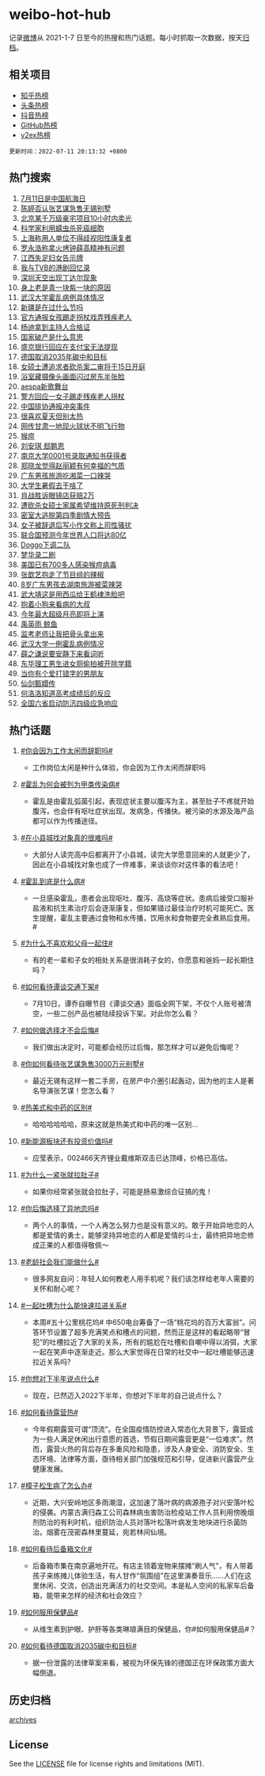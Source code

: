 # weibo-hot-hub

记录[微博](https://www.weibo.com)从 2021-1-7 日至今的热搜和热门话题。每小时抓取一次数据，按天[归档](archives)。

## 相关项目

- [知乎热榜](https://github.com/lonnyzhang423/zhihu-hot-hub)
- [头条热榜](https://github.com/lonnyzhang423/toutiao-hot-hub)
- [抖音热榜](https://github.com/lonnyzhang423/douyin-hot-hub)
- [GitHub热榜](https://github.com/lonnyzhang423/github-hot-hub)
- [v2ex热榜](https://github.com/lonnyzhang423/v2ex-hot-hub)


`更新时间：2022-07-11 20:13:32 +0800`

## 热门搜索

1. [7月11日是中国航海日](https://m.weibo.cn/search?containerid=100103type%3D1%26t%3D10%26q%3D%237%E6%9C%8811%E6%97%A5%E6%98%AF%E4%B8%AD%E5%9B%BD%E8%88%AA%E6%B5%B7%E6%97%A5%23&stream_entry_id=51&isnewpage=1&extparam=seat%3D1%26dgr%3D0%26cate%3D10103%26c_type%3D51%26pos%3D0%26filter_type%3Drealtimehot%26display_time%3D1657541611%26pre_seqid%3D165754161126902865182&luicode=10000011&lfid=106003type%253D25%2526t%253D3%2526disable_hot%253D1%2526filter_type%253Drealtimehot)
1. [陈婷否认张艺谋急售无锡别墅](https://m.weibo.cn/search?containerid=100103type%3D1%26t%3D10%26q%3D%23%E9%99%88%E5%A9%B7%E5%90%A6%E8%AE%A4%E5%BC%A0%E8%89%BA%E8%B0%8B%E6%80%A5%E5%94%AE%E6%97%A0%E9%94%A1%E5%88%AB%E5%A2%85%23&stream_entry_id=31&isnewpage=1&extparam=seat%3D1%26cate%3D0%26realpos%3D1%26flag%3D1%26filter_type%3Drealtimehot%26dgr%3D0%26lcate%3D5001%26pos%3D0%26c_type%3D31%26display_time%3D1657541611%26pre_seqid%3D165754161126902865182&luicode=10000011&lfid=106003type%253D25%2526t%253D3%2526disable_hot%253D1%2526filter_type%253Drealtimehot)
1. [北京某千万级豪宅项目10小时内卖光](https://m.weibo.cn/search?containerid=100103type%3D1%26t%3D10%26q%3D%23%E5%8C%97%E4%BA%AC%E6%9F%90%E5%8D%83%E4%B8%87%E7%BA%A7%E8%B1%AA%E5%AE%85%E9%A1%B9%E7%9B%AE10%E5%B0%8F%E6%97%B6%E5%86%85%E5%8D%96%E5%85%89%23&stream_entry_id=31&isnewpage=1&extparam=seat%3D1%26cate%3D0%26realpos%3D2%26flag%3D0%26filter_type%3Drealtimehot%26dgr%3D0%26lcate%3D5001%26pos%3D1%26c_type%3D31%26display_time%3D1657541611%26pre_seqid%3D165754161126902865182&luicode=10000011&lfid=106003type%253D25%2526t%253D3%2526disable_hot%253D1%2526filter_type%253Drealtimehot)
1. [科学家利用蠕虫杀死癌细胞](https://m.weibo.cn/search?containerid=100103type%3D1%26t%3D10%26q%3D%23%E7%A7%91%E5%AD%A6%E5%AE%B6%E5%88%A9%E7%94%A8%E8%A0%95%E8%99%AB%E6%9D%80%E6%AD%BB%E7%99%8C%E7%BB%86%E8%83%9E%23&stream_entry_id=31&isnewpage=1&extparam=seat%3D1%26cate%3D0%26realpos%3D3%26flag%3D0%26filter_type%3Drealtimehot%26dgr%3D0%26lcate%3D5001%26pos%3D2%26c_type%3D31%26display_time%3D1657541611%26pre_seqid%3D165754161126902865182&luicode=10000011&lfid=106003type%253D25%2526t%253D3%2526disable_hot%253D1%2526filter_type%253Drealtimehot)
1. [上海称用人单位不得歧视阳性康复者](https://m.weibo.cn/search?containerid=100103type%3D1%26t%3D10%26q%3D%23%E4%B8%8A%E6%B5%B7%E7%A7%B0%E7%94%A8%E4%BA%BA%E5%8D%95%E4%BD%8D%E4%B8%8D%E5%BE%97%E6%AD%A7%E8%A7%86%E9%98%B3%E6%80%A7%E5%BA%B7%E5%A4%8D%E8%80%85%23&stream_entry_id=31&isnewpage=1&extparam=seat%3D1%26cate%3D0%26realpos%3D4%26flag%3D0%26filter_type%3Drealtimehot%26dgr%3D0%26lcate%3D5001%26pos%3D3%26c_type%3D31%26display_time%3D1657541611%26pre_seqid%3D165754161126902865182&luicode=10000011&lfid=106003type%253D25%2526t%253D3%2526disable_hot%253D1%2526filter_type%253Drealtimehot)
1. [罗永浩称拿火烤钟薛高精神有问题](https://m.weibo.cn/search?containerid=100103type%3D1%26t%3D10%26q%3D%23%E7%BD%97%E6%B0%B8%E6%B5%A9%E7%A7%B0%E6%8B%BF%E7%81%AB%E7%83%A4%E9%92%9F%E8%96%9B%E9%AB%98%E7%B2%BE%E7%A5%9E%E6%9C%89%E9%97%AE%E9%A2%98%23&stream_entry_id=31&isnewpage=1&extparam=seat%3D1%26cate%3D0%26realpos%3D5%26flag%3D0%26filter_type%3Drealtimehot%26dgr%3D0%26lcate%3D5001%26pos%3D4%26c_type%3D31%26display_time%3D1657541611%26pre_seqid%3D165754161126902865182&luicode=10000011&lfid=106003type%253D25%2526t%253D3%2526disable_hot%253D1%2526filter_type%253Drealtimehot)
1. [江西失足妇女告示牌](https://m.weibo.cn/search?containerid=100103type%3D1%26t%3D10%26q%3D%23%E6%B1%9F%E8%A5%BF%E5%A4%B1%E8%B6%B3%E5%A6%87%E5%A5%B3%E5%91%8A%E7%A4%BA%E7%89%8C%23&stream_entry_id=31&isnewpage=1&extparam=seat%3D1%26cate%3D0%26realpos%3D6%26flag%3D1%26filter_type%3Drealtimehot%26dgr%3D0%26lcate%3D5001%26pos%3D5%26c_type%3D31%26display_time%3D1657541611%26pre_seqid%3D165754161126902865182&luicode=10000011&lfid=106003type%253D25%2526t%253D3%2526disable_hot%253D1%2526filter_type%253Drealtimehot)
1. [我与TVB的港剧回忆录](https://m.weibo.cn/search?containerid=100103type%3D1%26t%3D10%26q%3D%23%E6%88%91%E4%B8%8ETVB%E7%9A%84%E6%B8%AF%E5%89%A7%E5%9B%9E%E5%BF%86%E5%BD%95%23&stream_entry_id=31&isnewpage=1&extparam=seat%3D1%26cate%3D0%26adid%3D159584%26filter_type%3Drealtimehot%26dgr%3D0%26lcate%3D5001%26pos%3D6%26c_type%3D31%26display_time%3D1657541611%26pre_seqid%3D165754161126902865182&luicode=10000011&lfid=106003type%253D25%2526t%253D3%2526disable_hot%253D1%2526filter_type%253Drealtimehot)
1. [深圳天空出现丁达尔现象](https://m.weibo.cn/search?containerid=100103type%3D1%26t%3D10%26q%3D%23%E6%B7%B1%E5%9C%B3%E5%A4%A9%E7%A9%BA%E5%87%BA%E7%8E%B0%E4%B8%81%E8%BE%BE%E5%B0%94%E7%8E%B0%E8%B1%A1%23&stream_entry_id=31&isnewpage=1&extparam=seat%3D1%26cate%3D0%26realpos%3D7%26flag%3D0%26filter_type%3Drealtimehot%26dgr%3D0%26lcate%3D5001%26pos%3D7%26c_type%3D31%26display_time%3D1657541611%26pre_seqid%3D165754161126902865182&luicode=10000011&lfid=106003type%253D25%2526t%253D3%2526disable_hot%253D1%2526filter_type%253Drealtimehot)
1. [身上老是青一块紫一块的原因](https://m.weibo.cn/search?containerid=100103type%3D1%26t%3D10%26q%3D%23%E8%BA%AB%E4%B8%8A%E8%80%81%E6%98%AF%E9%9D%92%E4%B8%80%E5%9D%97%E7%B4%AB%E4%B8%80%E5%9D%97%E7%9A%84%E5%8E%9F%E5%9B%A0%23&stream_entry_id=31&isnewpage=1&extparam=seat%3D1%26cate%3D0%26realpos%3D8%26flag%3D1%26filter_type%3Drealtimehot%26dgr%3D0%26lcate%3D5001%26pos%3D8%26c_type%3D31%26display_time%3D1657541611%26pre_seqid%3D165754161126902865182&luicode=10000011&lfid=106003type%253D25%2526t%253D3%2526disable_hot%253D1%2526filter_type%253Drealtimehot)
1. [武汉大学霍乱病例具体情况](https://m.weibo.cn/search?containerid=100103type%3D1%26t%3D10%26q%3D%23%E6%AD%A6%E6%B1%89%E5%A4%A7%E5%AD%A6%E9%9C%8D%E4%B9%B1%E7%97%85%E4%BE%8B%E5%85%B7%E4%BD%93%E6%83%85%E5%86%B5%23&stream_entry_id=31&isnewpage=1&extparam=seat%3D1%26cate%3D0%26realpos%3D9%26flag%3D0%26filter_type%3Drealtimehot%26dgr%3D0%26lcate%3D5001%26pos%3D9%26c_type%3D31%26display_time%3D1657541611%26pre_seqid%3D165754161126902865182&luicode=10000011&lfid=106003type%253D25%2526t%253D3%2526disable_hot%253D1%2526filter_type%253Drealtimehot)
1. [新疆是在过什么节吗](https://m.weibo.cn/search?containerid=100103type%3D1%26t%3D10%26q%3D%23%E6%96%B0%E7%96%86%E6%98%AF%E5%9C%A8%E8%BF%87%E4%BB%80%E4%B9%88%E8%8A%82%E5%90%97%23&stream_entry_id=31&isnewpage=1&extparam=seat%3D1%26cate%3D0%26realpos%3D10%26flag%3D1%26filter_type%3Drealtimehot%26dgr%3D0%26lcate%3D5001%26pos%3D10%26c_type%3D31%26display_time%3D1657541611%26pre_seqid%3D165754161126902865182&luicode=10000011&lfid=106003type%253D25%2526t%253D3%2526disable_hot%253D1%2526filter_type%253Drealtimehot)
1. [官方通报女孩踢走拐杖戏弄残疾老人](https://m.weibo.cn/search?containerid=100103type%3D1%26t%3D10%26q%3D%23%E5%AE%98%E6%96%B9%E9%80%9A%E6%8A%A5%E5%A5%B3%E5%AD%A9%E8%B8%A2%E8%B5%B0%E6%8B%90%E6%9D%96%E6%88%8F%E5%BC%84%E6%AE%8B%E7%96%BE%E8%80%81%E4%BA%BA%23&stream_entry_id=31&isnewpage=1&extparam=seat%3D1%26cate%3D0%26realpos%3D11%26flag%3D1%26filter_type%3Drealtimehot%26dgr%3D0%26lcate%3D5001%26pos%3D11%26c_type%3D31%26display_time%3D1657541611%26pre_seqid%3D165754161126902865182&luicode=10000011&lfid=106003type%253D25%2526t%253D3%2526disable_hot%253D1%2526filter_type%253Drealtimehot)
1. [杨迪拿到主持人合格证](https://m.weibo.cn/search?containerid=100103type%3D1%26t%3D10%26q%3D%23%E6%9D%A8%E8%BF%AA%E6%8B%BF%E5%88%B0%E4%B8%BB%E6%8C%81%E4%BA%BA%E5%90%88%E6%A0%BC%E8%AF%81%23&stream_entry_id=31&isnewpage=1&extparam=seat%3D1%26cate%3D0%26realpos%3D12%26flag%3D2%26filter_type%3Drealtimehot%26dgr%3D0%26lcate%3D5001%26pos%3D12%26c_type%3D31%26display_time%3D1657541611%26pre_seqid%3D165754161126902865182&luicode=10000011&lfid=106003type%253D25%2526t%253D3%2526disable_hot%253D1%2526filter_type%253Drealtimehot)
1. [国家破产是什么意思](https://m.weibo.cn/search?containerid=100103type%3D1%26t%3D10%26q%3D%23%E5%9B%BD%E5%AE%B6%E7%A0%B4%E4%BA%A7%E6%98%AF%E4%BB%80%E4%B9%88%E6%84%8F%E6%80%9D%23&stream_entry_id=31&isnewpage=1&extparam=seat%3D1%26cate%3D0%26realpos%3D13%26flag%3D1%26filter_type%3Drealtimehot%26dgr%3D0%26lcate%3D5001%26pos%3D13%26c_type%3D31%26display_time%3D1657541611%26pre_seqid%3D165754161126902865182&luicode=10000011&lfid=106003type%253D25%2526t%253D3%2526disable_hot%253D1%2526filter_type%253Drealtimehot)
1. [盛京银行回应在支付宝无法提现](https://m.weibo.cn/search?containerid=100103type%3D1%26t%3D10%26q%3D%23%E7%9B%9B%E4%BA%AC%E9%93%B6%E8%A1%8C%E5%9B%9E%E5%BA%94%E5%9C%A8%E6%94%AF%E4%BB%98%E5%AE%9D%E6%97%A0%E6%B3%95%E6%8F%90%E7%8E%B0%23&stream_entry_id=31&isnewpage=1&extparam=seat%3D1%26cate%3D0%26realpos%3D14%26flag%3D0%26filter_type%3Drealtimehot%26dgr%3D0%26lcate%3D5001%26pos%3D14%26c_type%3D31%26display_time%3D1657541611%26pre_seqid%3D165754161126902865182&luicode=10000011&lfid=106003type%253D25%2526t%253D3%2526disable_hot%253D1%2526filter_type%253Drealtimehot)
1. [德国取消2035年碳中和目标](https://m.weibo.cn/search?containerid=100103type%3D1%26t%3D10%26q%3D%23%E5%BE%B7%E5%9B%BD%E5%8F%96%E6%B6%882035%E5%B9%B4%E7%A2%B3%E4%B8%AD%E5%92%8C%E7%9B%AE%E6%A0%87%23&stream_entry_id=31&isnewpage=1&extparam=seat%3D1%26cate%3D0%26realpos%3D15%26flag%3D0%26filter_type%3Drealtimehot%26dgr%3D0%26lcate%3D5001%26pos%3D15%26c_type%3D31%26display_time%3D1657541611%26pre_seqid%3D165754161126902865182&luicode=10000011&lfid=106003type%253D25%2526t%253D3%2526disable_hot%253D1%2526filter_type%253Drealtimehot)
1. [女硕士遭追求者砍杀案二审将于15日开庭](https://m.weibo.cn/search?containerid=100103type%3D1%26t%3D10%26q%3D%23%E5%A5%B3%E7%A1%95%E5%A3%AB%E9%81%AD%E8%BF%BD%E6%B1%82%E8%80%85%E7%A0%8D%E6%9D%80%E6%A1%88%E4%BA%8C%E5%AE%A1%E5%B0%86%E4%BA%8E15%E6%97%A5%E5%BC%80%E5%BA%AD%23&stream_entry_id=31&isnewpage=1&extparam=seat%3D1%26cate%3D0%26realpos%3D16%26flag%3D2%26filter_type%3Drealtimehot%26dgr%3D0%26lcate%3D5001%26pos%3D16%26c_type%3D31%26display_time%3D1657541611%26pre_seqid%3D165754161126902865182&luicode=10000011&lfid=106003type%253D25%2526t%253D3%2526disable_hot%253D1%2526filter_type%253Drealtimehot)
1. [浴室藏摄像头画面闪过房东半张脸](https://m.weibo.cn/search?containerid=100103type%3D1%26t%3D10%26q%3D%23%E6%B5%B4%E5%AE%A4%E8%97%8F%E6%91%84%E5%83%8F%E5%A4%B4%E7%94%BB%E9%9D%A2%E9%97%AA%E8%BF%87%E6%88%BF%E4%B8%9C%E5%8D%8A%E5%BC%A0%E8%84%B8%23&stream_entry_id=31&isnewpage=1&extparam=seat%3D1%26cate%3D0%26realpos%3D17%26flag%3D0%26filter_type%3Drealtimehot%26dgr%3D0%26lcate%3D5001%26pos%3D17%26c_type%3D31%26display_time%3D1657541611%26pre_seqid%3D165754161126902865182&luicode=10000011&lfid=106003type%253D25%2526t%253D3%2526disable_hot%253D1%2526filter_type%253Drealtimehot)
1. [aespa新歌舞台](https://m.weibo.cn/search?containerid=100103type%3D1%26t%3D10%26q%3D%23aespa%E6%96%B0%E6%AD%8C%E8%88%9E%E5%8F%B0%23&stream_entry_id=31&isnewpage=1&extparam=seat%3D1%26cate%3D0%26realpos%3D18%26flag%3D1%26filter_type%3Drealtimehot%26dgr%3D0%26lcate%3D5001%26pos%3D18%26c_type%3D31%26display_time%3D1657541611%26pre_seqid%3D165754161126902865182&luicode=10000011&lfid=106003type%253D25%2526t%253D3%2526disable_hot%253D1%2526filter_type%253Drealtimehot)
1. [警方回应一女子踢走残疾老人拐杖](https://m.weibo.cn/search?containerid=100103type%3D1%26t%3D10%26q%3D%23%E8%AD%A6%E6%96%B9%E5%9B%9E%E5%BA%94%E4%B8%80%E5%A5%B3%E5%AD%90%E8%B8%A2%E8%B5%B0%E6%AE%8B%E7%96%BE%E8%80%81%E4%BA%BA%E6%8B%90%E6%9D%96%23&stream_entry_id=31&isnewpage=1&extparam=seat%3D1%26cate%3D0%26realpos%3D19%26flag%3D1%26filter_type%3Drealtimehot%26dgr%3D0%26lcate%3D5001%26pos%3D19%26c_type%3D31%26display_time%3D1657541611%26pre_seqid%3D165754161126902865182&luicode=10000011&lfid=106003type%253D25%2526t%253D3%2526disable_hot%253D1%2526filter_type%253Drealtimehot)
1. [中国排协通报冲突事件](https://m.weibo.cn/search?containerid=100103type%3D1%26t%3D10%26q%3D%23%E4%B8%AD%E5%9B%BD%E6%8E%92%E5%8D%8F%E9%80%9A%E6%8A%A5%E5%86%B2%E7%AA%81%E4%BA%8B%E4%BB%B6%23&stream_entry_id=31&isnewpage=1&extparam=seat%3D1%26cate%3D0%26realpos%3D20%26flag%3D0%26filter_type%3Drealtimehot%26dgr%3D0%26lcate%3D5001%26pos%3D20%26c_type%3D31%26display_time%3D1657541611%26pre_seqid%3D165754161126902865182&luicode=10000011&lfid=106003type%253D25%2526t%253D3%2526disable_hot%253D1%2526filter_type%253Drealtimehot)
1. [很喜欢夏天但别太热](https://m.weibo.cn/search?containerid=100103type%3D1%26t%3D10%26q%3D%23%E5%BE%88%E5%96%9C%E6%AC%A2%E5%A4%8F%E5%A4%A9%E4%BD%86%E5%88%AB%E5%A4%AA%E7%83%AD%23&stream_entry_id=31&isnewpage=1&extparam=seat%3D1%26cate%3D0%26realpos%3D21%26flag%3D1%26filter_type%3Drealtimehot%26dgr%3D0%26lcate%3D5001%26pos%3D21%26c_type%3D31%26display_time%3D1657541611%26pre_seqid%3D165754161126902865182&luicode=10000011&lfid=106003type%253D25%2526t%253D3%2526disable_hot%253D1%2526filter_type%253Drealtimehot)
1. [网传甘肃一地现火球状不明飞行物](https://m.weibo.cn/search?containerid=100103type%3D1%26t%3D10%26q%3D%23%E7%BD%91%E4%BC%A0%E7%94%98%E8%82%83%E4%B8%80%E5%9C%B0%E7%8E%B0%E7%81%AB%E7%90%83%E7%8A%B6%E4%B8%8D%E6%98%8E%E9%A3%9E%E8%A1%8C%E7%89%A9%23&stream_entry_id=31&isnewpage=1&extparam=seat%3D1%26cate%3D0%26realpos%3D22%26flag%3D0%26filter_type%3Drealtimehot%26dgr%3D0%26lcate%3D5001%26pos%3D22%26c_type%3D31%26display_time%3D1657541611%26pre_seqid%3D165754161126902865182&luicode=10000011&lfid=106003type%253D25%2526t%253D3%2526disable_hot%253D1%2526filter_type%253Drealtimehot)
1. [猴痘](https://m.weibo.cn/search?containerid=100103type%3D1%26t%3D10%26q%3D%23%E7%8C%B4%E7%97%98%23&stream_entry_id=31&isnewpage=1&extparam=seat%3D1%26cate%3D0%26realpos%3D23%26flag%3D0%26filter_type%3Drealtimehot%26dgr%3D0%26lcate%3D5001%26pos%3D23%26c_type%3D31%26display_time%3D1657541611%26pre_seqid%3D165754161126902865182&luicode=10000011&lfid=106003type%253D25%2526t%253D3%2526disable_hot%253D1%2526filter_type%253Drealtimehot)
1. [刘安琪 郄鹏恩](https://m.weibo.cn/search?containerid=100103type%3D1%26t%3D10%26q%3D%E5%88%98%E5%AE%89%E7%90%AA+%E9%83%84%E9%B9%8F%E6%81%A9&stream_entry_id=31&isnewpage=1&extparam=seat%3D1%26cate%3D0%26realpos%3D24%26flag%3D0%26filter_type%3Drealtimehot%26dgr%3D0%26lcate%3D5001%26pos%3D24%26c_type%3D31%26display_time%3D1657541611%26pre_seqid%3D165754161126902865182&luicode=10000011&lfid=106003type%253D25%2526t%253D3%2526disable_hot%253D1%2526filter_type%253Drealtimehot)
1. [南京大学0001号录取通知书获得者](https://m.weibo.cn/search?containerid=100103type%3D1%26t%3D10%26q%3D%23%E5%8D%97%E4%BA%AC%E5%A4%A7%E5%AD%A60001%E5%8F%B7%E5%BD%95%E5%8F%96%E9%80%9A%E7%9F%A5%E4%B9%A6%E8%8E%B7%E5%BE%97%E8%80%85%23&stream_entry_id=31&isnewpage=1&extparam=seat%3D1%26cate%3D0%26realpos%3D25%26flag%3D0%26filter_type%3Drealtimehot%26dgr%3D0%26lcate%3D5001%26pos%3D25%26c_type%3D31%26display_time%3D1657541611%26pre_seqid%3D165754161126902865182&luicode=10000011&lfid=106003type%253D25%2526t%253D3%2526disable_hot%253D1%2526filter_type%253Drealtimehot)
1. [郑晓龙觉得赵丽颖有何幸福的气质](https://m.weibo.cn/search?containerid=100103type%3D1%26t%3D10%26q%3D%23%E9%83%91%E6%99%93%E9%BE%99%E8%A7%89%E5%BE%97%E8%B5%B5%E4%B8%BD%E9%A2%96%E6%9C%89%E4%BD%95%E5%B9%B8%E7%A6%8F%E7%9A%84%E6%B0%94%E8%B4%A8%23&stream_entry_id=31&isnewpage=1&extparam=seat%3D1%26cate%3D0%26realpos%3D26%26flag%3D0%26filter_type%3Drealtimehot%26dgr%3D0%26lcate%3D5001%26pos%3D26%26c_type%3D31%26display_time%3D1657541611%26pre_seqid%3D165754161126902865182&luicode=10000011&lfid=106003type%253D25%2526t%253D3%2526disable_hot%253D1%2526filter_type%253Drealtimehot)
1. [广东男孩旅游吃湘菜一口辣哭](https://m.weibo.cn/search?containerid=100103type%3D1%26t%3D10%26q%3D%23%E5%B9%BF%E4%B8%9C%E7%94%B7%E5%AD%A9%E6%97%85%E6%B8%B8%E5%90%83%E6%B9%98%E8%8F%9C%E4%B8%80%E5%8F%A3%E8%BE%A3%E5%93%AD%23&stream_entry_id=31&isnewpage=1&extparam=seat%3D1%26cate%3D0%26realpos%3D27%26flag%3D0%26filter_type%3Drealtimehot%26dgr%3D0%26lcate%3D5001%26pos%3D27%26c_type%3D31%26display_time%3D1657541611%26pre_seqid%3D165754161126902865182&luicode=10000011&lfid=106003type%253D25%2526t%253D3%2526disable_hot%253D1%2526filter_type%253Drealtimehot)
1. [大学生暑假去干啥了](https://m.weibo.cn/search?containerid=100103type%3D1%26t%3D10%26q%3D%23%E5%A4%A7%E5%AD%A6%E7%94%9F%E6%9A%91%E5%81%87%E5%8E%BB%E5%B9%B2%E5%95%A5%E4%BA%86%23&stream_entry_id=31&isnewpage=1&extparam=seat%3D1%26cate%3D0%26realpos%3D28%26flag%3D0%26filter_type%3Drealtimehot%26dgr%3D0%26lcate%3D5001%26pos%3D28%26c_type%3D31%26display_time%3D1657541611%26pre_seqid%3D165754161126902865182&luicode=10000011&lfid=106003type%253D25%2526t%253D3%2526disable_hot%253D1%2526filter_type%253Drealtimehot)
1. [肖战胜诉眼镜店获赔2万](https://m.weibo.cn/search?containerid=100103type%3D1%26t%3D10%26q%3D%23%E8%82%96%E6%88%98%E8%83%9C%E8%AF%89%E7%9C%BC%E9%95%9C%E5%BA%97%E8%8E%B7%E8%B5%942%E4%B8%87%23&stream_entry_id=31&isnewpage=1&extparam=seat%3D1%26cate%3D0%26realpos%3D29%26flag%3D0%26filter_type%3Drealtimehot%26dgr%3D0%26lcate%3D5001%26pos%3D29%26c_type%3D31%26display_time%3D1657541611%26pre_seqid%3D165754161126902865182&luicode=10000011&lfid=106003type%253D25%2526t%253D3%2526disable_hot%253D1%2526filter_type%253Drealtimehot)
1. [遭砍杀女硕士家属希望维持原死刑判决](https://m.weibo.cn/search?containerid=100103type%3D1%26t%3D10%26q%3D%23%E9%81%AD%E7%A0%8D%E6%9D%80%E5%A5%B3%E7%A1%95%E5%A3%AB%E5%AE%B6%E5%B1%9E%E5%B8%8C%E6%9C%9B%E7%BB%B4%E6%8C%81%E5%8E%9F%E6%AD%BB%E5%88%91%E5%88%A4%E5%86%B3%23&stream_entry_id=31&isnewpage=1&extparam=seat%3D1%26cate%3D0%26realpos%3D30%26flag%3D0%26filter_type%3Drealtimehot%26dgr%3D0%26lcate%3D5001%26pos%3D30%26c_type%3D31%26display_time%3D1657541611%26pre_seqid%3D165754161126902865182&luicode=10000011&lfid=106003type%253D25%2526t%253D3%2526disable_hot%253D1%2526filter_type%253Drealtimehot)
1. [密室大逃脱第四季剧情大预告](https://m.weibo.cn/search?containerid=100103type%3D1%26t%3D10%26q%3D%23%E5%AF%86%E5%AE%A4%E5%A4%A7%E9%80%83%E8%84%B1%E7%AC%AC%E5%9B%9B%E5%AD%A3%E5%89%A7%E6%83%85%E5%A4%A7%E9%A2%84%E5%91%8A%23&stream_entry_id=31&isnewpage=1&extparam=seat%3D1%26cate%3D0%26realpos%3D31%26flag%3D0%26filter_type%3Drealtimehot%26dgr%3D0%26lcate%3D5001%26pos%3D31%26c_type%3D31%26display_time%3D1657541611%26pre_seqid%3D165754161126902865182&luicode=10000011&lfid=106003type%253D25%2526t%253D3%2526disable_hot%253D1%2526filter_type%253Drealtimehot)
1. [女子被辞退后写小作文称上司性骚扰](https://m.weibo.cn/search?containerid=100103type%3D1%26t%3D10%26q%3D%23%E5%A5%B3%E5%AD%90%E8%A2%AB%E8%BE%9E%E9%80%80%E5%90%8E%E5%86%99%E5%B0%8F%E4%BD%9C%E6%96%87%E7%A7%B0%E4%B8%8A%E5%8F%B8%E6%80%A7%E9%AA%9A%E6%89%B0%23&stream_entry_id=31&isnewpage=1&extparam=seat%3D1%26cate%3D0%26realpos%3D32%26flag%3D0%26filter_type%3Drealtimehot%26dgr%3D0%26lcate%3D5001%26pos%3D32%26c_type%3D31%26display_time%3D1657541611%26pre_seqid%3D165754161126902865182&luicode=10000011&lfid=106003type%253D25%2526t%253D3%2526disable_hot%253D1%2526filter_type%253Drealtimehot)
1. [联合国预测今年世界人口将达80亿](https://m.weibo.cn/search?containerid=100103type%3D1%26t%3D10%26q%3D%23%E8%81%94%E5%90%88%E5%9B%BD%E9%A2%84%E6%B5%8B%E4%BB%8A%E5%B9%B4%E4%B8%96%E7%95%8C%E4%BA%BA%E5%8F%A3%E5%B0%86%E8%BE%BE80%E4%BA%BF%23&stream_entry_id=31&isnewpage=1&extparam=seat%3D1%26cate%3D0%26realpos%3D33%26flag%3D0%26filter_type%3Drealtimehot%26dgr%3D0%26lcate%3D5001%26pos%3D33%26c_type%3D31%26display_time%3D1657541611%26pre_seqid%3D165754161126902865182&luicode=10000011&lfid=106003type%253D25%2526t%253D3%2526disable_hot%253D1%2526filter_type%253Drealtimehot)
1. [Doggo下调二队](https://m.weibo.cn/search?containerid=100103type%3D1%26t%3D10%26q%3D%23Doggo%E4%B8%8B%E8%B0%83%E4%BA%8C%E9%98%9F%23&stream_entry_id=31&isnewpage=1&extparam=seat%3D1%26cate%3D0%26realpos%3D34%26flag%3D0%26filter_type%3Drealtimehot%26dgr%3D0%26lcate%3D5001%26pos%3D34%26c_type%3D31%26display_time%3D1657541611%26pre_seqid%3D165754161126902865182&luicode=10000011&lfid=106003type%253D25%2526t%253D3%2526disable_hot%253D1%2526filter_type%253Drealtimehot)
1. [梦华录二刷](https://m.weibo.cn/search?containerid=100103type%3D1%26t%3D10%26q%3D%23%E6%A2%A6%E5%8D%8E%E5%BD%95%E4%BA%8C%E5%88%B7%23&stream_entry_id=31&isnewpage=1&extparam=seat%3D1%26cate%3D0%26realpos%3D35%26flag%3D0%26filter_type%3Drealtimehot%26dgr%3D0%26lcate%3D5001%26pos%3D35%26c_type%3D31%26display_time%3D1657541611%26pre_seqid%3D165754161126902865182&luicode=10000011&lfid=106003type%253D25%2526t%253D3%2526disable_hot%253D1%2526filter_type%253Drealtimehot)
1. [美国已有700多人感染猴痘病毒](https://m.weibo.cn/search?containerid=100103type%3D1%26t%3D10%26q%3D%23%E7%BE%8E%E5%9B%BD%E5%B7%B2%E6%9C%89700%E5%A4%9A%E4%BA%BA%E6%84%9F%E6%9F%93%E7%8C%B4%E7%97%98%E7%97%85%E6%AF%92%23&stream_entry_id=31&isnewpage=1&extparam=seat%3D1%26cate%3D0%26realpos%3D36%26flag%3D0%26filter_type%3Drealtimehot%26dgr%3D0%26lcate%3D5001%26pos%3D36%26c_type%3D31%26display_time%3D1657541611%26pre_seqid%3D165754161126902865182&luicode=10000011&lfid=106003type%253D25%2526t%253D3%2526disable_hot%253D1%2526filter_type%253Drealtimehot)
1. [张歆艺抱走了节目组的辣椒](https://m.weibo.cn/search?containerid=100103type%3D1%26t%3D10%26q%3D%23%E5%BC%A0%E6%AD%86%E8%89%BA%E6%8A%B1%E8%B5%B0%E4%BA%86%E8%8A%82%E7%9B%AE%E7%BB%84%E7%9A%84%E8%BE%A3%E6%A4%92%23&stream_entry_id=31&isnewpage=1&extparam=seat%3D1%26cate%3D0%26realpos%3D37%26flag%3D1%26filter_type%3Drealtimehot%26dgr%3D0%26lcate%3D5001%26pos%3D37%26c_type%3D31%26display_time%3D1657541611%26pre_seqid%3D165754161126902865182&luicode=10000011&lfid=106003type%253D25%2526t%253D3%2526disable_hot%253D1%2526filter_type%253Drealtimehot)
1. [8岁广东男孩去湖南旅游被菜辣哭](https://m.weibo.cn/search?containerid=100103type%3D1%26t%3D10%26q%3D%238%E5%B2%81%E5%B9%BF%E4%B8%9C%E7%94%B7%E5%AD%A9%E5%8E%BB%E6%B9%96%E5%8D%97%E6%97%85%E6%B8%B8%E8%A2%AB%E8%8F%9C%E8%BE%A3%E5%93%AD%23&stream_entry_id=31&isnewpage=1&extparam=seat%3D1%26cate%3D0%26realpos%3D38%26flag%3D0%26filter_type%3Drealtimehot%26dgr%3D0%26lcate%3D5001%26pos%3D38%26c_type%3D31%26display_time%3D1657541611%26pre_seqid%3D165754161126902865182&luicode=10000011&lfid=106003type%253D25%2526t%253D3%2526disable_hot%253D1%2526filter_type%253Drealtimehot)
1. [武大靖这是用西瓜给王鹤棣洗脸吧](https://m.weibo.cn/search?containerid=100103type%3D1%26t%3D10%26q%3D%23%E6%AD%A6%E5%A4%A7%E9%9D%96%E8%BF%99%E6%98%AF%E7%94%A8%E8%A5%BF%E7%93%9C%E7%BB%99%E7%8E%8B%E9%B9%A4%E6%A3%A3%E6%B4%97%E8%84%B8%E5%90%A7%23&stream_entry_id=31&isnewpage=1&extparam=seat%3D1%26cate%3D0%26realpos%3D39%26flag%3D0%26filter_type%3Drealtimehot%26dgr%3D0%26lcate%3D5001%26pos%3D39%26c_type%3D31%26display_time%3D1657541611%26pre_seqid%3D165754161126902865182&luicode=10000011&lfid=106003type%253D25%2526t%253D3%2526disable_hot%253D1%2526filter_type%253Drealtimehot)
1. [抱着小狗来看病的大叔](https://m.weibo.cn/search?containerid=100103type%3D1%26t%3D10%26q%3D%23%E6%8A%B1%E7%9D%80%E5%B0%8F%E7%8B%97%E6%9D%A5%E7%9C%8B%E7%97%85%E7%9A%84%E5%A4%A7%E5%8F%94%23&stream_entry_id=31&isnewpage=1&extparam=seat%3D1%26cate%3D0%26realpos%3D40%26flag%3D0%26filter_type%3Drealtimehot%26dgr%3D0%26lcate%3D5001%26pos%3D40%26c_type%3D31%26display_time%3D1657541611%26pre_seqid%3D165754161126902865182&luicode=10000011&lfid=106003type%253D25%2526t%253D3%2526disable_hot%253D1%2526filter_type%253Drealtimehot)
1. [今年最大超级月亮即将上演](https://m.weibo.cn/search?containerid=100103type%3D1%26t%3D10%26q%3D%23%E4%BB%8A%E5%B9%B4%E6%9C%80%E5%A4%A7%E8%B6%85%E7%BA%A7%E6%9C%88%E4%BA%AE%E5%8D%B3%E5%B0%86%E4%B8%8A%E6%BC%94%23&stream_entry_id=31&isnewpage=1&extparam=seat%3D1%26cate%3D0%26realpos%3D41%26flag%3D1%26filter_type%3Drealtimehot%26dgr%3D0%26lcate%3D5001%26pos%3D41%26c_type%3D31%26display_time%3D1657541611%26pre_seqid%3D165754161126902865182&luicode=10000011&lfid=106003type%253D25%2526t%253D3%2526disable_hot%253D1%2526filter_type%253Drealtimehot)
1. [禹英雨 鲸鱼](https://m.weibo.cn/search?containerid=100103type%3D1%26t%3D10%26q%3D%E7%A6%B9%E8%8B%B1%E9%9B%A8+%E9%B2%B8%E9%B1%BC&stream_entry_id=31&isnewpage=1&extparam=seat%3D1%26cate%3D0%26realpos%3D42%26flag%3D0%26filter_type%3Drealtimehot%26dgr%3D0%26lcate%3D5001%26pos%3D42%26c_type%3D31%26display_time%3D1657541611%26pre_seqid%3D165754161126902865182&luicode=10000011&lfid=106003type%253D25%2526t%253D3%2526disable_hot%253D1%2526filter_type%253Drealtimehot)
1. [监考老师让我把骨头拿出来](https://m.weibo.cn/search?containerid=100103type%3D1%26t%3D10%26q%3D%23%E7%9B%91%E8%80%83%E8%80%81%E5%B8%88%E8%AE%A9%E6%88%91%E6%8A%8A%E9%AA%A8%E5%A4%B4%E6%8B%BF%E5%87%BA%E6%9D%A5%23&stream_entry_id=31&isnewpage=1&extparam=seat%3D1%26cate%3D0%26realpos%3D43%26flag%3D1%26filter_type%3Drealtimehot%26dgr%3D0%26lcate%3D5001%26pos%3D43%26c_type%3D31%26display_time%3D1657541611%26pre_seqid%3D165754161126902865182&luicode=10000011&lfid=106003type%253D25%2526t%253D3%2526disable_hot%253D1%2526filter_type%253Drealtimehot)
1. [武汉大学一例霍乱病例情况](https://m.weibo.cn/search?containerid=100103type%3D1%26t%3D10%26q%3D%23%E6%AD%A6%E6%B1%89%E5%A4%A7%E5%AD%A6%E4%B8%80%E4%BE%8B%E9%9C%8D%E4%B9%B1%E7%97%85%E4%BE%8B%E6%83%85%E5%86%B5%23&stream_entry_id=31&isnewpage=1&extparam=seat%3D1%26cate%3D0%26realpos%3D44%26flag%3D0%26filter_type%3Drealtimehot%26dgr%3D0%26lcate%3D5001%26pos%3D44%26c_type%3D31%26display_time%3D1657541611%26pre_seqid%3D165754161126902865182&luicode=10000011&lfid=106003type%253D25%2526t%253D3%2526disable_hot%253D1%2526filter_type%253Drealtimehot)
1. [薛之谦说要安静下来看词听](https://m.weibo.cn/search?containerid=100103type%3D1%26t%3D10%26q%3D%23%E8%96%9B%E4%B9%8B%E8%B0%A6%E8%AF%B4%E8%A6%81%E5%AE%89%E9%9D%99%E4%B8%8B%E6%9D%A5%E7%9C%8B%E8%AF%8D%E5%90%AC%23&stream_entry_id=31&isnewpage=1&extparam=seat%3D1%26cate%3D0%26realpos%3D45%26flag%3D1%26filter_type%3Drealtimehot%26dgr%3D0%26lcate%3D5001%26pos%3D45%26c_type%3D31%26display_time%3D1657541611%26pre_seqid%3D165754161126902865182&luicode=10000011&lfid=106003type%253D25%2526t%253D3%2526disable_hot%253D1%2526filter_type%253Drealtimehot)
1. [东华理工男生进女厕偷拍被开除学籍](https://m.weibo.cn/search?containerid=100103type%3D1%26t%3D10%26q%3D%23%E4%B8%9C%E5%8D%8E%E7%90%86%E5%B7%A5%E7%94%B7%E7%94%9F%E8%BF%9B%E5%A5%B3%E5%8E%95%E5%81%B7%E6%8B%8D%E8%A2%AB%E5%BC%80%E9%99%A4%E5%AD%A6%E7%B1%8D%23&stream_entry_id=31&isnewpage=1&extparam=seat%3D1%26cate%3D0%26realpos%3D46%26flag%3D0%26filter_type%3Drealtimehot%26dgr%3D0%26lcate%3D5001%26pos%3D46%26c_type%3D31%26display_time%3D1657541611%26pre_seqid%3D165754161126902865182&luicode=10000011&lfid=106003type%253D25%2526t%253D3%2526disable_hot%253D1%2526filter_type%253Drealtimehot)
1. [当你有个爱打错字的男朋友](https://m.weibo.cn/search?containerid=100103type%3D1%26t%3D10%26q%3D%23%E5%BD%93%E4%BD%A0%E6%9C%89%E4%B8%AA%E7%88%B1%E6%89%93%E9%94%99%E5%AD%97%E7%9A%84%E7%94%B7%E6%9C%8B%E5%8F%8B%23&stream_entry_id=31&isnewpage=1&extparam=seat%3D1%26cate%3D0%26realpos%3D47%26flag%3D0%26filter_type%3Drealtimehot%26dgr%3D0%26lcate%3D5001%26pos%3D47%26c_type%3D31%26display_time%3D1657541611%26pre_seqid%3D165754161126902865182&luicode=10000011&lfid=106003type%253D25%2526t%253D3%2526disable_hot%253D1%2526filter_type%253Drealtimehot)
1. [仙剑甄嬛传](https://m.weibo.cn/search?containerid=100103type%3D1%26t%3D10%26q%3D%23%E4%BB%99%E5%89%91%E7%94%84%E5%AC%9B%E4%BC%A0%23&stream_entry_id=31&isnewpage=1&extparam=seat%3D1%26cate%3D0%26realpos%3D48%26flag%3D0%26filter_type%3Drealtimehot%26dgr%3D0%26lcate%3D5001%26pos%3D48%26c_type%3D31%26display_time%3D1657541611%26pre_seqid%3D165754161126902865182&luicode=10000011&lfid=106003type%253D25%2526t%253D3%2526disable_hot%253D1%2526filter_type%253Drealtimehot)
1. [何洛洛知道高考成绩后的反应](https://m.weibo.cn/search?containerid=100103type%3D1%26t%3D10%26q%3D%23%E4%BD%95%E6%B4%9B%E6%B4%9B%E7%9F%A5%E9%81%93%E9%AB%98%E8%80%83%E6%88%90%E7%BB%A9%E5%90%8E%E7%9A%84%E5%8F%8D%E5%BA%94%23&stream_entry_id=31&isnewpage=1&extparam=seat%3D1%26cate%3D0%26realpos%3D49%26flag%3D0%26filter_type%3Drealtimehot%26dgr%3D0%26lcate%3D5001%26pos%3D49%26c_type%3D31%26display_time%3D1657541611%26pre_seqid%3D165754161126902865182&luicode=10000011&lfid=106003type%253D25%2526t%253D3%2526disable_hot%253D1%2526filter_type%253Drealtimehot)
1. [全国六省启动防汛四级应急响应](https://m.weibo.cn/search?containerid=100103type%3D1%26t%3D10%26q%3D%23%E5%85%A8%E5%9B%BD%E5%85%AD%E7%9C%81%E5%90%AF%E5%8A%A8%E9%98%B2%E6%B1%9B%E5%9B%9B%E7%BA%A7%E5%BA%94%E6%80%A5%E5%93%8D%E5%BA%94%23&stream_entry_id=31&isnewpage=1&extparam=seat%3D1%26cate%3D0%26realpos%3D50%26flag%3D1%26filter_type%3Drealtimehot%26dgr%3D0%26lcate%3D5001%26pos%3D50%26c_type%3D31%26display_time%3D1657541611%26pre_seqid%3D165754161126902865182&luicode=10000011&lfid=106003type%253D25%2526t%253D3%2526disable_hot%253D1%2526filter_type%253Drealtimehot)

## 热门话题

1. [#你会因为工作太闲而辞职吗#](https://m.weibo.cn/search?containerid=231522type%3D1%26t%3D10%26q%3D%23%E4%BD%A0%E4%BC%9A%E5%9B%A0%E4%B8%BA%E5%B7%A5%E4%BD%9C%E5%A4%AA%E9%97%B2%E8%80%8C%E8%BE%9E%E8%81%8C%E5%90%97%23&stream_entry_id=128&isnewpage=1&extparam=seat%3D1%26dgr%3D0%26cate%3D5004%26unitid%3D1657463158134%26lcate%3D5004%26pos%3D1-0-0%26c_type%3D128%26display_time%3D1657541612%26pre_seqid%3D165754161206709950163&luicode=10000011&lfid=231648_-_4)
    - 工作岗位太闲是种什么体验，你会因为工作太闲而辞职吗

1. [#霍乱为何会被列为甲类传染病#](https://m.weibo.cn/search?containerid=231522type%3D1%26t%3D10%26q%3D%23%E9%9C%8D%E4%B9%B1%E4%B8%BA%E4%BD%95%E4%BC%9A%E8%A2%AB%E5%88%97%E4%B8%BA%E7%94%B2%E7%B1%BB%E4%BC%A0%E6%9F%93%E7%97%85%23&stream_entry_id=128&isnewpage=1&extparam=seat%3D1%26dgr%3D0%26cate%3D5004%26unitid%3D1657499767394%26lcate%3D5004%26pos%3D1-0-1%26c_type%3D128%26display_time%3D1657541612%26pre_seqid%3D165754161206709950163&luicode=10000011&lfid=231648_-_4)
    - 霍乱是由霍乱弧菌引起，表现症状主要以腹泻为主，甚至肚子不疼就开始腹泻，也会伴有呕吐症状出现。发病急，传播快。被污染的水源及海产品都可以作为传播途径。

1. [#在小县城找对象真的很难吗#](https://m.weibo.cn/search?containerid=231522type%3D1%26t%3D10%26q%3D%23%E5%9C%A8%E5%B0%8F%E5%8E%BF%E5%9F%8E%E6%89%BE%E5%AF%B9%E8%B1%A1%E7%9C%9F%E7%9A%84%E5%BE%88%E9%9A%BE%E5%90%97%23&stream_entry_id=128&isnewpage=1&extparam=seat%3D1%26dgr%3D0%26cate%3D5004%26unitid%3D1657450265120%26lcate%3D5004%26pos%3D1-0-2%26c_type%3D128%26display_time%3D1657541612%26pre_seqid%3D165754161206709950163&luicode=10000011&lfid=231648_-_4)
    - 大部分人读完高中后都离开了小县城，读完大学愿意回来的人就更少了，因此在小县城找对象也成了一件难事，来谈谈你对这件事的看法吧！

1. [#霍乱到底是什么病#](https://m.weibo.cn/search?containerid=231522type%3D1%26t%3D10%26q%3D%23%E9%9C%8D%E4%B9%B1%E5%88%B0%E5%BA%95%E6%98%AF%E4%BB%80%E4%B9%88%E7%97%85%23&stream_entry_id=128&isnewpage=1&extparam=seat%3D1%26dgr%3D0%26cate%3D5004%26unitid%3D1657505764439%26lcate%3D5004%26pos%3D1-0-3%26c_type%3D128%26display_time%3D1657541612%26pre_seqid%3D165754161206709950163&luicode=10000011&lfid=231648_-_4)
    - 一旦感染霍乱，患者会出现呕吐、腹泻、高烧等症状。患病后接受口服补盐液和抗生素治疗后会逐渐康复，但如果错过最佳治疗时机可能死亡。医生提醒，霍乱主要通过食物和水传播，饮用水和食物要完全煮熟后食用。#

1. [#为什么不喜欢和父母一起住#](https://m.weibo.cn/search?containerid=231522type%3D1%26t%3D10%26q%3D%23%E4%B8%BA%E4%BB%80%E4%B9%88%E4%B8%8D%E5%96%9C%E6%AC%A2%E5%92%8C%E7%88%B6%E6%AF%8D%E4%B8%80%E8%B5%B7%E4%BD%8F%23&stream_entry_id=128&isnewpage=1&extparam=seat%3D1%26dgr%3D0%26cate%3D5004%26unitid%3D1657377091281%26lcate%3D5004%26pos%3D1-0-4%26c_type%3D128%26display_time%3D1657541612%26pre_seqid%3D165754161206709950163&luicode=10000011&lfid=231648_-_4)
    - 有的老一辈和子女的相处关系是很消耗子女的，你愿意和爸妈一起长期住吗？

1. [#如何看待谭谈交通下架#](https://m.weibo.cn/search?containerid=231522type%3D1%26t%3D10%26q%3D%23%E5%A6%82%E4%BD%95%E7%9C%8B%E5%BE%85%E8%B0%AD%E8%B0%88%E4%BA%A4%E9%80%9A%E4%B8%8B%E6%9E%B6%23&stream_entry_id=128&isnewpage=1&extparam=seat%3D1%26dgr%3D0%26cate%3D5004%26unitid%3D1657470059372%26lcate%3D5004%26pos%3D1-0-5%26c_type%3D128%26display_time%3D1657541612%26pre_seqid%3D165754161206709950163&luicode=10000011&lfid=231648_-_4)
    - 7月10日，谭乔自曝节目《谭谈交通》面临全网下架，不仅个人账号被清空，一些二创产品也被陆续投诉下架。对此你怎么看？

1. [#如何做选择才不会后悔#](https://m.weibo.cn/search?containerid=231522type%3D1%26t%3D10%26q%3D%23%E5%A6%82%E4%BD%95%E5%81%9A%E9%80%89%E6%8B%A9%E6%89%8D%E4%B8%8D%E4%BC%9A%E5%90%8E%E6%82%94%23&stream_entry_id=128&isnewpage=1&extparam=seat%3D1%26dgr%3D0%26cate%3D5004%26unitid%3D1657533983594%26lcate%3D5004%26pos%3D1-0-6%26c_type%3D128%26display_time%3D1657541612%26pre_seqid%3D165754161206709950163&luicode=10000011&lfid=231648_-_4)
    - 我们做出决定时，可能都会经历过后悔，那怎样才可以避免后悔呢？

1. [#你如何看待张艺谋急售3000万元别墅#](https://m.weibo.cn/search?containerid=231522type%3D1%26t%3D10%26q%3D%23%E4%BD%A0%E5%A6%82%E4%BD%95%E7%9C%8B%E5%BE%85%E5%BC%A0%E8%89%BA%E8%B0%8B%E6%80%A5%E5%94%AE3000%E4%B8%87%E5%85%83%E5%88%AB%E5%A2%85%23&stream_entry_id=128&isnewpage=1&extparam=seat%3D1%26dgr%3D0%26cate%3D5004%26unitid%3D1657522580080%26lcate%3D5004%26pos%3D1-0-7%26c_type%3D128%26display_time%3D1657541612%26pre_seqid%3D165754161206709950163&luicode=10000011&lfid=231648_-_4)
    - 最近无锡有这样一套二手房，在房产中介圈引起轰动，因为他的主人是著名导演张艺谋！您怎么看？

1. [#热美式和中药的区别#](https://m.weibo.cn/search?containerid=231522type%3D1%26t%3D10%26q%3D%23%E7%83%AD%E7%BE%8E%E5%BC%8F%E5%92%8C%E4%B8%AD%E8%8D%AF%E7%9A%84%E5%8C%BA%E5%88%AB%23&stream_entry_id=128&isnewpage=1&extparam=seat%3D1%26dgr%3D0%26cate%3D5004%26unitid%3D1657499155596%26lcate%3D5004%26pos%3D1-0-8%26c_type%3D128%26display_time%3D1657541612%26pre_seqid%3D165754161206709950163&luicode=10000011&lfid=231648_-_4)
    - 哈哈哈哈哈哈，原来这就是热美式和中药的唯一区别...

1. [#新能源板块还有投资价值吗#](https://m.weibo.cn/search?containerid=231522type%3D1%26t%3D10%26q%3D%23%E6%96%B0%E8%83%BD%E6%BA%90%E6%9D%BF%E5%9D%97%E8%BF%98%E6%9C%89%E6%8A%95%E8%B5%84%E4%BB%B7%E5%80%BC%E5%90%97%23&stream_entry_id=128&isnewpage=1&extparam=seat%3D1%26dgr%3D0%26cate%3D5004%26unitid%3D1657515067680%26lcate%3D5004%26pos%3D1-0-9%26c_type%3D128%26display_time%3D1657541612%26pre_seqid%3D165754161206709950163&luicode=10000011&lfid=231648_-_4)
    - 应莹表示，002466天齐锂业戴维斯双击已达顶峰，价格已高估。

1. [#为什么一紧张就拉肚子#](https://m.weibo.cn/search?containerid=231522type%3D1%26t%3D10%26q%3D%23%E4%B8%BA%E4%BB%80%E4%B9%88%E4%B8%80%E7%B4%A7%E5%BC%A0%E5%B0%B1%E6%8B%89%E8%82%9A%E5%AD%90%23&stream_entry_id=128&isnewpage=1&extparam=seat%3D1%26dgr%3D0%26cate%3D5004%26unitid%3D1657524087353%26lcate%3D5004%26pos%3D1-0-10%26c_type%3D128%26display_time%3D1657541612%26pre_seqid%3D165754161206709950163&luicode=10000011&lfid=231648_-_4)
    - 如果你经常紧张就会拉肚子，可能是肠易激综合征搞的鬼！

1. [#你后悔选择了异地恋吗#](https://m.weibo.cn/search?containerid=231522type%3D1%26t%3D10%26q%3D%23%E4%BD%A0%E5%90%8E%E6%82%94%E9%80%89%E6%8B%A9%E4%BA%86%E5%BC%82%E5%9C%B0%E6%81%8B%E5%90%97%23&stream_entry_id=128&isnewpage=1&extparam=seat%3D1%26dgr%3D0%26cate%3D5004%26unitid%3D1657421770152%26lcate%3D5004%26pos%3D1-0-11%26c_type%3D128%26display_time%3D1657541612%26pre_seqid%3D165754161206709950163&luicode=10000011&lfid=231648_-_4)
    - 两个人的事情，一个人再怎么努力也是没有意义的。敢于开始异地恋的人都是爱情的勇士，能够坚持异地恋的人都是爱情的斗士，最终把异地恋修成正果的人都值得敬佩～

1. [#老龄社会我们能做什么#](https://m.weibo.cn/search?containerid=231522type%3D1%26t%3D10%26q%3D%23%E8%80%81%E9%BE%84%E7%A4%BE%E4%BC%9A%E6%88%91%E4%BB%AC%E8%83%BD%E5%81%9A%E4%BB%80%E4%B9%88%23&stream_entry_id=128&isnewpage=1&extparam=seat%3D1%26dgr%3D0%26cate%3D5004%26unitid%3D1657539391602%26lcate%3D5004%26pos%3D1-0-12%26c_type%3D128%26display_time%3D1657541612%26pre_seqid%3D165754161206709950163&luicode=10000011&lfid=231648_-_4)
    - 很多网友自问：年轻人如何教老人用手机呢？我们该怎样给老年人需要的关怀和耐心呢？

1. [#一起吐槽为什么能快速拉进关系#](https://m.weibo.cn/search?containerid=231522type%3D1%26t%3D10%26q%3D%23%E4%B8%80%E8%B5%B7%E5%90%90%E6%A7%BD%E4%B8%BA%E4%BB%80%E4%B9%88%E8%83%BD%E5%BF%AB%E9%80%9F%E6%8B%89%E8%BF%9B%E5%85%B3%E7%B3%BB%23&stream_entry_id=128&isnewpage=1&extparam=seat%3D1%26dgr%3D0%26cate%3D5004%26unitid%3D1657510582575%26lcate%3D5004%26pos%3D1-0-13%26c_type%3D128%26display_time%3D1657541612%26pre_seqid%3D165754161206709950163&luicode=10000011&lfid=231648_-_4)
    - 本周#五十公里桃花坞# 中650电台筹备了一场“桃花坞的百万大富翁”。问答环节设置了超多充满笑点和槽点的问题，然而正是这样的看起略带“冒犯”的吐槽拉近了大家的关系，所有的尴尬在吐槽和自嘲中得以消弭，大家一起在笑声中逐渐走近。那么大家觉得在日常的社交中一起吐槽能够迅速拉近关系吗?

1. [#你想对下半年说点什么#](https://m.weibo.cn/search?containerid=231522type%3D1%26t%3D10%26q%3D%23%E4%BD%A0%E6%83%B3%E5%AF%B9%E4%B8%8B%E5%8D%8A%E5%B9%B4%E8%AF%B4%E7%82%B9%E4%BB%80%E4%B9%88%23&stream_entry_id=128&isnewpage=1&extparam=seat%3D1%26dgr%3D0%26cate%3D5004%26unitid%3D1657527075016%26lcate%3D5004%26pos%3D1-0-14%26c_type%3D128%26display_time%3D1657541612%26pre_seqid%3D165754161206709950163&luicode=10000011&lfid=231648_-_4)
    - 现在，已然迈入2022下半年，你想对下半年的自己说点什么？

1. [#如何看待露营热#](https://m.weibo.cn/search?containerid=231522type%3D1%26t%3D10%26q%3D%23%E5%A6%82%E4%BD%95%E7%9C%8B%E5%BE%85%E9%9C%B2%E8%90%A5%E7%83%AD%23&stream_entry_id=128&isnewpage=1&extparam=seat%3D1%26dgr%3D0%26cate%3D5004%26unitid%3D1657539998929%26lcate%3D5004%26pos%3D1-0-15%26c_type%3D128%26display_time%3D1657541612%26pre_seqid%3D165754161206709950163&luicode=10000011&lfid=231648_-_4)
    - 今年假期露营可谓“顶流”。在全国疫情防控进入常态化大背景下，露营成为一些人满足休闲出行意愿的首选，节假日期间露营更是“一位难求”。然而，露营火热的背后存在多重风险和隐患，涉及人身安全、消防安全、生态环境、法律等方面，亟待相关部门加强规范和引导，促进新兴露营产业健康发展。

1. [#樟子松生病了怎么办#](https://m.weibo.cn/search?containerid=231522type%3D1%26t%3D10%26q%3D%23%E6%A8%9F%E5%AD%90%E6%9D%BE%E7%94%9F%E7%97%85%E4%BA%86%E6%80%8E%E4%B9%88%E5%8A%9E%23&stream_entry_id=128&isnewpage=1&extparam=seat%3D1%26dgr%3D0%26cate%3D5004%26unitid%3D1657524992440%26lcate%3D5004%26pos%3D1-0-16%26c_type%3D128%26display_time%3D1657541612%26pre_seqid%3D165754161206709950163&luicode=10000011&lfid=231648_-_4)
    - 近期，大兴安岭地区多雨潮湿，这加速了落叶病的病源孢子对兴安落叶松的侵袭。内蒙古满归森工公司森林病虫害防治检疫站工作人员利用傍晚烟剂防治的有利时机，组织防治人员对落叶松落叶病发生地块进行杀菌防治。烟雾在茂密森林里蔓延，宛若林间仙境。

1. [#如何看待后备箱文化#](https://m.weibo.cn/search?containerid=231522type%3D1%26t%3D10%26q%3D%23%E5%A6%82%E4%BD%95%E7%9C%8B%E5%BE%85%E5%90%8E%E5%A4%87%E7%AE%B1%E6%96%87%E5%8C%96%23&stream_entry_id=128&isnewpage=1&extparam=seat%3D1%26dgr%3D0%26cate%3D5004%26unitid%3D1657522894512%26lcate%3D5004%26pos%3D1-0-17%26c_type%3D128%26display_time%3D1657541612%26pre_seqid%3D165754161206709950163&luicode=10000011&lfid=231648_-_4)
    - 后备箱市集在南京遍地开花。有店主领着宠物来摆摊“刷人气”，有人带着孩子来练摊儿体验生活，有人甘作“氛围组”在这里演奏音乐……人们在这里休闲、交流，创造出充满活力的社交空间。本是私人空间的私家车后备箱，能带来怎样的经济和社会效应？

1. [#如何服用保健品#](https://m.weibo.cn/search?containerid=231522type%3D1%26t%3D10%26q%3D%23%E5%A6%82%E4%BD%95%E6%9C%8D%E7%94%A8%E4%BF%9D%E5%81%A5%E5%93%81%23&stream_entry_id=128&isnewpage=1&extparam=seat%3D1%26dgr%3D0%26cate%3D5004%26unitid%3D1657428073287%26lcate%3D5004%26pos%3D1-0-18%26c_type%3D128%26display_time%3D1657541612%26pre_seqid%3D165754161206709950163&luicode=10000011&lfid=231648_-_4)
    - 从维生素到护眼、护肝等各类琳琅满目的保健品，你#如何服用保健品#？

1. [#如何看待德国取消2035碳中和目标#](https://m.weibo.cn/search?containerid=231522type%3D1%26t%3D10%26q%3D%23%E5%A6%82%E4%BD%95%E7%9C%8B%E5%BE%85%E5%BE%B7%E5%9B%BD%E5%8F%96%E6%B6%882035%E7%A2%B3%E4%B8%AD%E5%92%8C%E7%9B%AE%E6%A0%87%23&stream_entry_id=128&isnewpage=1&extparam=seat%3D1%26dgr%3D0%26cate%3D5004%26unitid%3D1657537601160%26lcate%3D5004%26pos%3D1-0-19%26c_type%3D128%26display_time%3D1657541612%26pre_seqid%3D165754161206709950163&luicode=10000011&lfid=231648_-_4)
    - 据一份泄露的法律草案来看，被视为环保先锋的德国正在环保政策方面大幅倒退。


## 历史归档

[archives](archives)

## License

See the [LICENSE](LICENSE) file for license rights and limitations (MIT).
